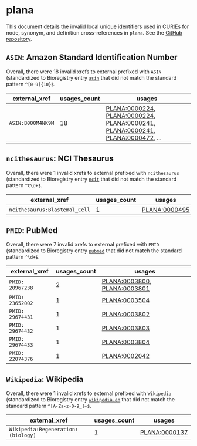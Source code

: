 # plana

This document details the invalid local unique identifiers used in CURIEs
for node, synonym, and definition cross-references in `plana`. See the [GitHub repository](https://github.com/obophenotype/planaria-ontology).


## `ASIN`: Amazon Standard Identification Number

Overall, there were 18 invalid
xrefs to external prefixed with `ASIN` (standardized to Bioregistry
entry [`asin`]((https://bioregistry.io/asin)) that
did not match the standard pattern `^[0-9]{10}$`.

| external_xref     |   usages_count | usages                                                                                                                                                                                                                                                                                 |
|-------------------|----------------|----------------------------------------------------------------------------------------------------------------------------------------------------------------------------------------------------------------------------------------------------------------------------------------|
| `ASIN:B000M4NK9M` |             18 | [PLANA:0000224](https://bioregistry.io/PLANA:0000224), [PLANA:0000224](https://bioregistry.io/PLANA:0000224), [PLANA:0000241](https://bioregistry.io/PLANA:0000241), [PLANA:0000241](https://bioregistry.io/PLANA:0000241), [PLANA:0000472](https://bioregistry.io/PLANA:0000472), ... |

## `ncithesaurus`: NCI Thesaurus

Overall, there were 1 invalid
xrefs to external prefixed with `ncithesaurus` (standardized to Bioregistry
entry [`ncit`]((https://bioregistry.io/ncit)) that
did not match the standard pattern `^C\d+$`.

| external_xref                 |   usages_count | usages                                                |
|-------------------------------|----------------|-------------------------------------------------------|
| `ncithesaurus:Blastemal_Cell` |              1 | [PLANA:0000495](https://bioregistry.io/PLANA:0000495) |

## `PMID`: PubMed

Overall, there were 7 invalid
xrefs to external prefixed with `PMID` (standardized to Bioregistry
entry [`pubmed`]((https://bioregistry.io/pubmed)) that
did not match the standard pattern `^\d+$`.

| external_xref    |   usages_count | usages                                                                                                       |
|------------------|----------------|--------------------------------------------------------------------------------------------------------------|
| `PMID: 20967238` |              2 | [PLANA:0003800](https://bioregistry.io/PLANA:0003800), [PLANA:0003801](https://bioregistry.io/PLANA:0003801) |
| `PMID: 23652002` |              1 | [PLANA:0003504](https://bioregistry.io/PLANA:0003504)                                                        |
| `PMID: 29674431` |              1 | [PLANA:0003802](https://bioregistry.io/PLANA:0003802)                                                        |
| `PMID: 29674432` |              1 | [PLANA:0003803](https://bioregistry.io/PLANA:0003803)                                                        |
| `PMID: 29674433` |              1 | [PLANA:0003804](https://bioregistry.io/PLANA:0003804)                                                        |
| `PMID: 22074376` |              1 | [PLANA:0002042](https://bioregistry.io/PLANA:0002042)                                                        |

## `Wikipedia`: Wikipedia

Overall, there were 1 invalid
xrefs to external prefixed with `Wikipedia` (standardized to Bioregistry
entry [`wikipedia.en`]((https://bioregistry.io/wikipedia.en)) that
did not match the standard pattern `^[A-Za-z-0-9_]+$`.

| external_xref                      |   usages_count | usages                                                |
|------------------------------------|----------------|-------------------------------------------------------|
| `Wikipedia:Regeneration:(biology)` |              1 | [PLANA:0000137](https://bioregistry.io/PLANA:0000137) |

